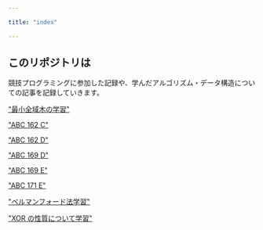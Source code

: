 ---
title: "index"
---
## このリポジトリは
競技プログラミングに参加した記録や、学んだアルゴリズム・データ構造についての記事を記録していきます。

[ "最小全域木の学習"](blog/20200705)
[ "ABC 162 C"](blog/abc162_c)
[ "ABC 162 D"](blog/abc162_d)
[ "ABC 169 D"](blog/abc169_d)
[ "ABC 169 E"](blog/abc169_e)
[ "ABC 171 E"](blog/abc171_e)
[ "ベルマンフォード法学習"](blog/Bellman–Ford)
[ "XOR の性質について学習"](blog/XOR)

